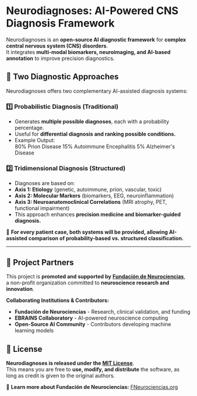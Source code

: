 # Neurodiagnoses: AI-Powered CNS Diagnosis Framework  

Neurodiagnoses is an **open-source AI diagnostic framework** for **complex central nervous system (CNS) disorders**.  
It integrates **multi-modal biomarkers, neuroimaging, and AI-based annotation** to improve precision diagnostics.

## 🔹 Two Diagnostic Approaches  

Neurodiagnoses offers two complementary AI-assisted diagnosis systems:  

### **1️⃣ Probabilistic Diagnosis (Traditional)**  
- Generates **multiple possible diagnoses**, each with a probability percentage.  
- Useful for **differential diagnosis and ranking possible conditions.**  
- Example Output:  
80% Prion Disease
15% Autoimmune Encephalitis
5% Alzheimer's Disease

### **2️⃣ Tridimensional Diagnosis (Structured)**  
- Diagnoses are based on:  
- **Axis 1: Etiology** (genetic, autoimmune, prion, vascular, toxic)  
- **Axis 2: Molecular Markers** (biomarkers, EEG, neuroinflammation)  
- **Axis 3: Neuroanatomoclinical Correlations** (MRI atrophy, PET, functional impairment)  
- This approach enhances **precision medicine and biomarker-guided diagnosis.**  

🔹 **For every patient case, both systems will be provided, allowing AI-assisted comparison of probability-based vs. structured classification.**  

---
## 🔹 Project Partners
This project is **promoted and supported by** **[Fundación de Neurociencias](https://www.fneurociencias.org)**,  
a non-profit organization committed to **neuroscience research and innovation**.

**Collaborating Institutions & Contributors:**
- **Fundación de Neurociencias** - Research, clinical validation, and funding  
- **EBRAINS Collaboratory** - AI-powered neuroscience computing  
- **Open-Source AI Community** - Contributors developing machine learning models  


## 📖 License  
**Neurodiagnoses is released under the [MIT License](LICENSE)**.  
This means you are free to **use, modify, and distribute** the software, as long as credit is given to the original authors.

🔗 **Learn more about Fundación de Neurociencias:** [FNeurociencias.org](https://www.fneurociencias.org)
